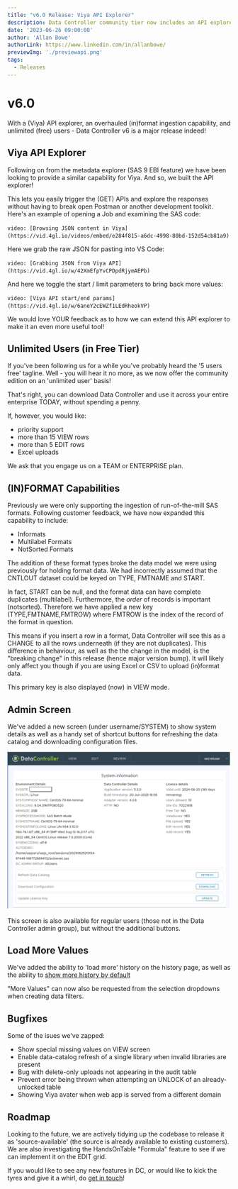 ```yaml
---
title: "v6.0 Release: Viya API Explorer"
description: Data Controller community tier now includes an API explorer!  We've also overhauled the (in)format ingestion capability, and enabled unlimited users on the community edition.
date: '2023-06-26 09:00:00'
author: 'Allan Bowe'
authorLink: https://www.linkedin.com/in/allanbowe/
previewImg: './previewapi.png'
tags:
  - Releases
---
```


# v6.0

With a (Viya) API explorer, an overhauled (in)format ingestion capability, and unlimited (free) users - Data Controller v6 is a major release indeed!

## Viya API Explorer

Following on from the metadata explorer (SAS 9 EBI feature) we have been looking to provide a similar capability for Viya.  And so, we built the API explorer!

This lets you easily trigger the (GET) APIs and explore the responses without having to break open Postman or another development toolkit.  Here's an example of opening a Job and examining the SAS code:

`video: [Browsing JSON content in Viya](https://vid.4gl.io/videos/embed/e284f815-a6dc-4998-80bd-152d54cb81a9)`

Here we grab the raw JSON for pasting into VS Code:

`video: [Grabbing JSON from Viya API](https://vid.4gl.io/w/42XmEfpYvCPDpdRjymAEPb)`

And here we toggle the start / limit parameters to bring back more values:

`video: [Viya API start/end params](https://vid.4gl.io/w/6aneY2cEWZf1LEdRheokVP)`

We would love YOUR feedback as to how we can extend this API explorer to make it an even more useful tool!



## Unlimited Users (in Free Tier)

If you've been following us for a while you've probably heard the '5 users free' tagline.  Well - you will hear it no more, as we now offer the community edition on an 'unlimited user' basis!

That's right, you can download Data Controller and use it across your entire enterprise TODAY, without spending a penny.

If, however, you would like:

* priority support
* more than 15 VIEW rows
* more than 5 EDIT rows
* Excel uploads

We ask that you engage us on a TEAM or ENTERPRISE plan.

## (IN)FORMAT Capabilities

Previously we were only supporting the ingestion of run-of-the-mill SAS formats.  Following customer feedback, we have now expanded this capability to include:

* Informats
* Multilabel Formats
* NotSorted Formats

The addition of these format types broke the data model we were using previously for holding format data.  We had incorrectly assumed that the CNTLOUT dataset could be keyed on TYPE, FMTNAME and START.

In fact, START can be null, and the format data can have complete duplicates (multilabel). Furthermore, the _order_ of records is important (notsorted).  Therefore we have applied a new key (TYPE,FMTNAME,FMTROW) where FMTROW is the index of the record of the format in question.

This means if you insert a row in a format, Data Controller will see this as a CHANGE to all the rows underneath (if they are not duplicates).  This difference in behaviour, as well as the the change in the model, is the "breaking change" in this release (hence major version bump).  It will likely only affect you though if you are using Excel or CSV to upload (in)format data.

This primary key is also displayed (now) in VIEW mode.

## Admin Screen

We've added a new screen (under username/SYSTEM) to show system details as well as a handy set of shortcut buttons for refreshing the data catalog and downloading configuration files.

![](admin.svg)

This screen is also available for regular users (those not in the Data Controller admin group), but without the additional buttons.


## Load More Values

We've added the ability to 'load more' history on the history page, as well as the ability to [show more history by default](https://docs.datacontroller.io/dcc-options/#history_rows)

"More Values" can now also be requested from the selection dropdowns when creating data filters.


## Bugfixes

Some of the isues we've zapped:

* Show special missing values on VIEW screen
* Enable data-catalog refresh of a single library when invalid libraries are present
* Bug with delete-only uploads not appearing in the audit table
* Prevent error being thrown when attempting an UNLOCK of an already-unlocked table
* Showing Viya avater when web app is served from a different domain

## Roadmap

Looking to the future, we are actively tidying up the codebase to release it as 'source-available' (the source is already available to existing customers).  We are also investigating the HandsOnTable "Formula" feature to see if we can implement it on the EDIT grid.

If you would like to see any new features in DC, or would like to kick the tyres and give it a whirl, do [get in touch](https://datacontroller.io/contact)!

















